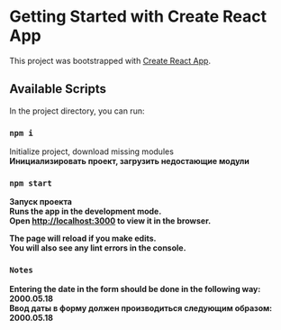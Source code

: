 # Getting Started with Create React App

This project was bootstrapped with [Create React App](https://github.com/facebook/create-react-app).

## Available Scripts

In the project directory, you can run:

### `npm i`

Initialize project, download missing modules <br>
<b>Инициализировать проект, загрузить недостающие модули<b>

### `npm start`

<b>Запуск проекта<b><br>
Runs the app in the development mode.\
Open [http://localhost:3000](http://localhost:3000) to view it in the browser.

The page will reload if you make edits.\
You will also see any lint errors in the console.

### `Notes`

Entering the date in the form should be done in the following way:
2000.05.18
<br>
<b>Ввод даты в форму должен производиться следующим образом:
2000.05.18 <b>




